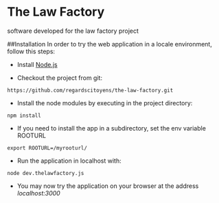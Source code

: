 The Law Factory
===============

software developed for the law factory project

##Installation
In order to try the web application in a locale environment, follow this steps:

* Install [Node.js](http://nodejs.org/)

* Checkout the project from git:
<pre><code>https://github.com/regardscitoyens/the-law-factory.git</code></pre>

* Install the node modules by executing in the project directory:
<pre><code>npm install</code></pre>

* If you need to install the app in a subdirectory, set the env variable ROOTURL
<pre><code>export ROOTURL=/myrooturl/</code></pre>

* Run the application in localhost with:
<pre><code>node dev.thelawfactory.js</code></pre> 

* You may now try the application on your browser at the address *localhost:3000*
